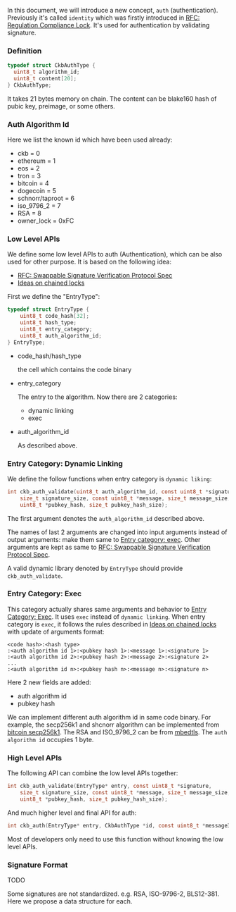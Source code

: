 In this document, we will introduce a new concept, `auth` (authentication).
Previously it's called `identity` which was firstly introduced in [RFC: Regulation Compliance Lock](https://talk.nervos.org/t/rfc-regulation-compliance-lock/5788).
It's used for authentication by validating signature.

### Definition

```C
typedef struct CkbAuthType {
  uint8_t algorithm_id;
  uint8_t content[20];
} CkbAuthType;

```
It takes 21 bytes memory on chain. The content can be blake160 hash of pubic key, preimage, or some others. 

### Auth Algorithm Id
Here we list the known id which have been used already:
- ckb = 0
- ethereum = 1
- eos = 2
- tron = 3
- bitcoin = 4
- dogecoin = 5
- schnorr/taproot = 6
- iso_9796_2 = 7
- RSA = 8
- owner_lock = 0xFC


### Low Level APIs

We define some low level APIs to auth (Authentication), which can be also used for other purpose.
It is based on the following idea:
* [RFC: Swappable Signature Verification Protocol Spec](https://talk.nervos.org/t/rfc-swappable-signature-verification-protocol-spec/4802)
* [Ideas on chained locks](https://talk.nervos.org/t/ideas-on-chained-locks/5887)

First we define the "EntryType":
```C
typedef struct EntryType {
    uint8_t code_hash[32];
    uint8_t hash_type;
    uint8_t entry_category;
    uint8_t auth_algorithm_id;
} EntryType;
```

* code_hash/hash_type

  the cell which contains the code binary
* entry_category

  The entry to the algorithm. Now there are 2 categories:
  - dynamic linking
  - exec

* auth_algorithm_id

  As described above.

### Entry Category: Dynamic Linking
We define the follow functions when entry category is `dynamic liking`:
```C
int ckb_auth_validate(uint8_t auth_algorithm_id, const uint8_t *signature,
    size_t signature_size, const uint8_t *message, size_t message_size,
    uint8_t *pubkey_hash, size_t pubkey_hash_size);
```
The first argument denotes the `auth_algorithm_id` described above.

The names of last 2 arguments are changed into input arguments instead of output arguments: make them same to [Entry category: exec](#entry-category-exec). 
Other arguments are kept as same to [RFC: Swappable Signature Verification Protocol Spec](https://talk.nervos.org/t/rfc-swappable-signature-verification-protocol-spec/4802).

A valid dynamic library denoted by `EntryType` should provide `ckb_auth_validate`.

### Entry Category: Exec

This category actually shares same arguments and behavior to [Entry Category: Exec](#entry-category-exec). It uses `exec` instead of `dynamic linking`. When entry category is `exec`, it follows the rules described in [Ideas on chained locks](https://talk.nervos.org/t/ideas-on-chained-locks/5887) with update of arguments format:

```text
<code hash>:<hash type>
:<auth algorithm id 1>:<pubkey hash 1>:<message 1>:<signature 1>
:<auth algorithm id 2>:<pubkey hash 2>:<message 2>:<signature 2>
...
:<auth algorithm id n>:<pubkey hash n>:<message n>:<signature n>
```
Here 2 new fields are added:
- auth algorithm id
- pubkey hash

We can implement different auth algorithm id in same code binary. For example, the secp256k1 and shcnorr algorithm can be implemented from [bitcoin secp256k1](https://github.com/bitcoin-core/secp256k1). The RSA and ISO_9796_2 can be from [mbedtls](https://github.com/ARMmbed/mbedtls). The `auth algorithm id` occupies 1 byte.

### High Level APIs
The following API can combine the low level APIs together:

```C
int ckb_auth_validate(EntryType* entry, const uint8_t *signature,
    size_t signature_size, const uint8_t *message, size_t message_size,
    uint8_t *pubkey_hash, size_t pubkey_hash_size);
```
 
And much higher level and final API for auth: 
```C
int ckb_auth(EntryType* entry, CkbAuthType *id, const uint8_t *message32, uint8_t *signature, size_t signature_size)
```
Most of developers only need to use this function without knowing the low level APIs.


### Signature Format

TODO

Some signatures are not standardized. e.g. RSA, ISO-9796-2, BLS12-381. Here we propose a data structure for each.
